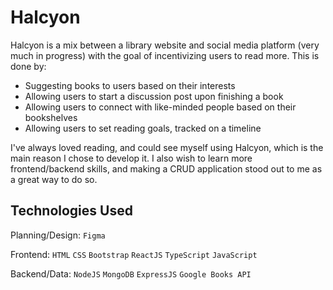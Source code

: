 # Halcyon

Halcyon is a mix between a library website and social media platform (very much in progress) with the goal of incentivizing users to read more. This is done by:

- Suggesting books to users based on their interests
- Allowing users to start a discussion post upon finishing a book
- Allowing users to connect with like-minded people based on their bookshelves
- Allowing users to set reading goals, tracked on a timeline

I've always loved reading, and could see myself using Halcyon, which is the main reason I chose to develop it. I also wish to learn more frontend/backend skills, and making a CRUD application stood out to me as a great way to do so.

## Technologies Used

Planning/Design:
`Figma`

Frontend:
`HTML`
`CSS`
`Bootstrap`
`ReactJS`
`TypeScript`
`JavaScript`

Backend/Data:
`NodeJS`
`MongoDB`
`ExpressJS`
`Google Books API`
